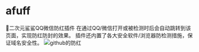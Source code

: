 # afuff
🚀二次元鲨鲨QQ微信防红插件
在通过QQ/微信打开或被检测时后会自动跳转到该页面，实现防红防封的效果。
插件还内置了各大安全软件/浏览器防检测措施，保证域名安全性。
![github的防红](https://user-images.githubusercontent.com/83250450/183301697-79daf81f-38d3-4528-970f-1e48e8d50279.png)
